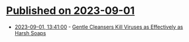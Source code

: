 # [Published on 2023-09-01](index.md)

* [2023-09-01, 13:41:00](https://soylentnews.org/article.pl?sid=23/08/31/0756210&from=rss) - [Gentle Cleansers Kill Viruses as Effectively as Harsh Soaps](https://soylentnews.org/article.pl?sid=23/08/31/0756210&from=rss)
